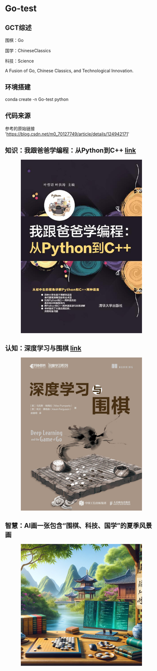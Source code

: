 # Go-test

## GCT综述 
围棋：Go

国学：ChineseClassics

科技：Science

A Fusion of Go, Chinese Classics, and Technological Innovation. 

## 环境搭建
conda create -n Go-test python

## 代码来源
参考的原始链接
'https://blog.csdn.net/m0_70127749/article/details/124942171'

## 知识：我跟爸爸学编程：从Python到C++ [link](https://item.jd.com/12900874.html)
<div align="center">
    <img src="Go-test-python\image\我跟爸爸学编程-从Python到C++.jpg" width="400" style="left;"/>
</div>

## 认知：深度学习与围棋  [link](https://item.jd.com/12797973.html)
<div align="center">
    <img src="Go-test-python\image\深度学习与围棋3.jpg" width="400" style="left;"/>
</div>

## 智慧：AI画一张包含“围棋、科技、国学”的夏季风景画
<div align="center">
    <img src="Go-test-python\image\画一张包含“围棋、科技、国学”的夏季风景画.png" width="400" style="left;"/>
</div>